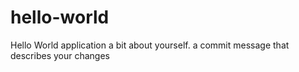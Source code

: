 # hello-world
Hello World application
a bit about yourself.
a commit message that describes your changes
